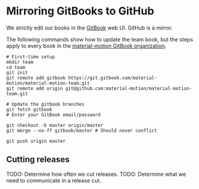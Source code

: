 # Mirroring GitBooks to GitHub

We strictly edit our books in the [GitBook](https://www.gitbook.com/) web UI. GitHub is a mirror.

The following commands show how to update the team book, but the steps apply to every book in the [material-motion GitBook organization](https://www.gitbook.com/@material-motion/dashboard).

    # First-time setup
    mkdir team
    cd team
    git init
    git remote add gitbook https://git.gitbook.com/material-motion/material-motion-team.git
    git remote add origin git@github.com:material-motion/material-motion-team.git
    
    # Update the gitbook branches
    git fetch gitbook
    # Enter your GitBook email/password
    
    git checkout -b master origin/master
    git merge --no-ff gitbook/master # Should never conflict
    
    git push origin master

## Cutting releases

TODO: Determine how often we cut releases.
TODO: Determine what we need to communicate in a release cut.
